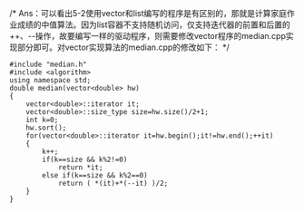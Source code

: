/*
Ans：可以看出5-2使用vector和list编写的程序是有区别的，那就是计算家庭作业成绩的中值算法。因为list容器不支持随机访问，仅支持迭代器的前置和后置的++、--操作，故要编写一样的驱动程序，则需要修改vector程序的median.cpp实现部分即可。对vector实现算法的median.cpp的修改如下：
*/
```
#include "median.h"
#include <algorithm>
using namespace std;
double median(vector<double> hw)
{
    vector<double>::iterator it;
    vector<double>::size_type size=hw.size()/2+1;
    int k=0;
    hw.sort();
    for(vector<double>::iterator it=hw.begin();it!=hw.end();++it)
    {
        k++;
        if(k==size && k%2!=0)
            return *it;
        else if(k==size && k%2==0)
            return ( *(it)+*(--it) )/2;
    }
}
```

